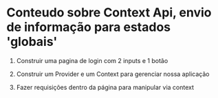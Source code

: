 # Conteudo sobre Context Api, envio de informação para estados 'globais'

1. Construir uma pagina de login com 2 inputs e 1 botão

2. Construir um Provider e um Context para gerenciar nossa aplicação

3. Fazer requisições dentro da página para manipular via context
